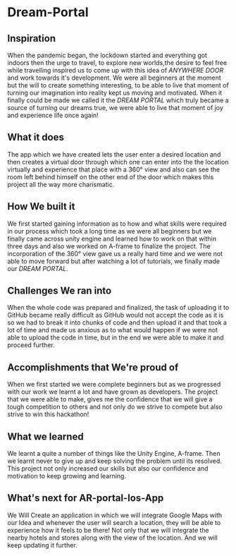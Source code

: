 # Dream-Portal
## Inspiration

When the pandemic began, the lockdown started and everything got indoors then the urge to travel, to explore new worlds,the desire to feel free while travelling inspired us to come up with this idea of *ANYWHERE DOOR*  and work towards it's development.
We were all beginners at the moment but the will to create something interesting, to be able to live that moment of turning our imagination into reality kept us moving and motivated. When it finally could be made we called it the *DREAM PORTAL* which truly became a source of turning our dreams true, we were able to live that moment of joy and experience life once again!

 ## What it does

The app which we have created lets the user enter a desired location and then creates a virtual door through which one can enter into the the location virtually and experience that place with a 360° view and also can see the room left behind himself on the other end of the door which makes this project all the way more charismatic.

## How We built it

We first started gaining information as to how and what skills were required in our process which took a long time as we were all beginners but we finally came across unity engine and learned how to work on that within three days and also we worked on A-frame to finalize the project. The incorporation of the 360° view gave us a really hard time and we were not able to move forward but after watching a lot of tutorials, we finally made our *DREAM PORTAL*.

## Challenges We ran into

When the whole code was prepared and finalized, the task of uploading it to GitHub became really difficult as GitHub would not accept the code as it is so we had to break it into chunks of code and then upload it and that took a lot of time and made us anxious as to what would happen if we were not able to upload the code in time, but in the end we were able to make it and proceed further.

## Accomplishments that We're proud of

When we first started we were complete beginners but as we progressed with our work we learnt a lot and have grown as developers. The project that we were able to make, gives me the confidence that we will give a tough competition to others and not only do we strive to compete but also strive to win this hackathon!

## What we learned

We learnt a quite a number of things like the Unity Engine, A-frame. 
Then we learnt never to give up and keep solving the problem until its resolved. This project not only increased our skills but also our confidence and motivation to keep growing and learning. 

## What's next for AR-portal-Ios-App

We Will Create an application in which we will integrate Google Maps with our Idea and whenever the user will search a location, they will be able to experience how it feels to be there! Not only that we will integrate the nearby hotels and stores along with the view of the location.  And we will keep updating it further.

